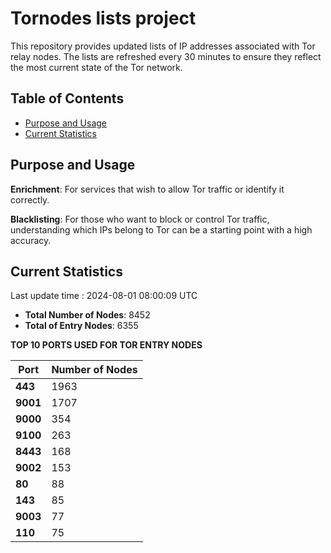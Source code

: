 # Tornodes lists project

This repository provides updated lists of IP addresses associated with Tor relay nodes. The lists are refreshed every 30 minutes to ensure they reflect the most current state of the Tor network.

## Table of Contents

- [Purpose and Usage](#purpose-and-usage)
- [Current Statistics](#current-statistics)


## Purpose and Usage

**Enrichment**: For services that wish to allow Tor traffic or identify it correctly.

**Blacklisting**: For those who want to block or control Tor traffic, understanding which IPs belong to Tor can be a starting point with a high accuracy.

## Current Statistics

Last update time : 2024-08-01 08:00:09 UTC

- **Total Number of Nodes**: 8452
- **Total of Entry Nodes**: 6355

**TOP 10 PORTS USED FOR TOR ENTRY NODES**

| **Port** | **Number of Nodes** |
|------|-----------------|
| **443**   | 1963  |
| **9001**   | 1707  |
| **9000**   | 354  |
| **9100**   | 263  |
| **8443**   | 168  |
| **9002**   | 153  |
| **80**   | 88  |
| **143**   | 85  |
| **9003**   | 77  |
| **110**   | 75  |

